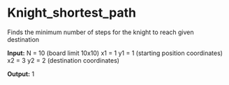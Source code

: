 # Knight_shortest_path
Finds the minimum number of steps for the knight to reach given destination

**Input:**
N = 10 (board limit 10x10)
x1 = 1
y1 = 1
(starting position coordinates)
x2 = 3
y2 = 2
(destination coordinates)

**Output:**
1
